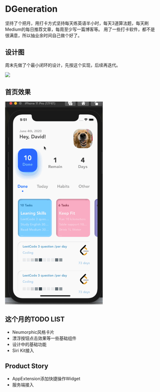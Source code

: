 # DGeneration

坚持了个把月，用打卡方式坚持每天练英语半小时，每天3道算法题，每天刷Medium的每日推荐文章，每周至少写一篇博客等。
用了一些打卡软件，都不是很满意，所以抽业余时间自己做个好了。

## 设计图

周末先做了个最小闭环的设计，先按这个实现，后续再迭代。

![](http://image.runmaf.com/2020-06-03-15911890764729.jpg)

## 首页效果


<p align="left" >
  <img src="./Resources/preview_2.gif" alt="preview" title="preview" width = "320">
</p>

## 这个月的TODO LIST

* Neumorphic风格卡片
* 漂浮按钮点击效果等一些基础组件
* 设计中的基础功能
* Siri Kit接入

## Product Story

* AppExtension添加快捷操作Widget
* 服务端接入
